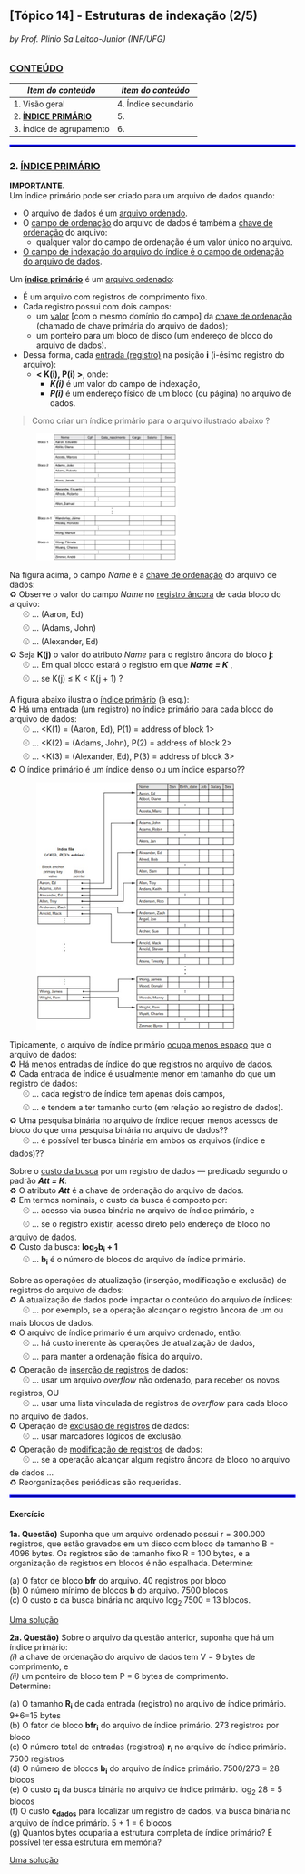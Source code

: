 ## [Tópico 14] - Estruturas de indexação (2/5)
###### *by Prof. Plinio Sa Leitao-Junior (INF/UFG)*

### <ins>CONTEÚDO</ins>

|_Item do conteúdo_|_Item do conteúdo_|
|-|-|
|1. Visão geral|4. Índice secundário|
|2. <ins>**ÍNDICE PRIMÁRIO**</ins>|5. |
|3. Índice de agrupamento|6. |

<hr style="border:2px solid blue">

### 2. <ins>ÍNDICE PRIMÁRIO</ins>

**IMPORTANTE.**<br>
Um índice primário pode ser criado para um arquivo de dados quando:
- O arquivo de dados é um <ins>arquivo ordenado</ins>.
- O <ins>campo de ordenação</ins> do arquivo de dados é também a <ins>chave de ordenação</ins> do arquivo:
  - qualquer valor do campo de ordenação é um valor único no arquivo.
- <ins>O campo de indexação do arquivo do índice é o campo de ordenação do arquivo de dados</ins>.

Um <ins>**índice primário**</ins> é um <ins>arquivo ordenado</ins>:
- É um arquivo com registros de comprimento fixo.
- Cada registro possui com dois campos:
  - um <ins>valor</ins> [com o mesmo domínio do campo] da <ins>chave de ordenação</ins> (chamado de chave primária do arquivo de dados);
  - um ponteiro para um bloco de disco (um endereço de bloco do arquivo de dados).
- Dessa forma, cada <ins>entrada (registro)</ins> na posição **i** (i-ésimo registro do arquivo):
  - **< K(i), P(i) >**, onde:
    - **_K(i)_** é um valor do campo de indexação,
    - **_P(i)_** é um endereço físico de um bloco (ou página) no arquivo de dados.

> Como criar um índice primário para o arquivo ilustrado abaixo ?

&nbsp;&nbsp;&nbsp;&nbsp;&nbsp;&nbsp;&nbsp;&nbsp;&nbsp;&nbsp;&nbsp;&nbsp;<img src="../media/arquivo-31.jpg" width="250">

Na figura acima, o campo _Name_ é a <ins>chave de ordenação</ins> do arquivo de dados:<br>
&#x267B; Observe o valor do campo _Name_ no <ins>registro âncora</ins> de cada bloco do arquivo:<br>
&nbsp;&nbsp;&nbsp;&nbsp;&nbsp;&nbsp;&#x26BE; ... (Aaron, Ed)<br>
&nbsp;&nbsp;&nbsp;&nbsp;&nbsp;&nbsp;&#x26BE; ... (Adams, John)<br>
&nbsp;&nbsp;&nbsp;&nbsp;&nbsp;&nbsp;&#x26BE; ... (Alexander, Ed)<br>
&#x267B; Seja **K(j)** o valor do atributo _Name_ para o registro âncora do bloco **j**:<br>
&nbsp;&nbsp;&nbsp;&nbsp;&nbsp;&nbsp;&#x26BE; ... Em qual bloco estará o registro em que **_Name = K_** ,<br>
&nbsp;&nbsp;&nbsp;&nbsp;&nbsp;&nbsp;&#x26BE; ... se K(j) ≤ K < K(j + 1) ? 

A figura abaixo ilustra o <ins>índice primário</ins> (à esq.):<br>
&#x267B; Há uma entrada (um registro) no índice primário para cada bloco do arquivo de dados:<br> 
&nbsp;&nbsp;&nbsp;&nbsp;&nbsp;&nbsp;&#x26BE; ... <K(1) = (Aaron, Ed), P(1) = address of block 1><br>
&nbsp;&nbsp;&nbsp;&nbsp;&nbsp;&nbsp;&#x26BE; ... <K(2) = (Adams, John), P(2) = address of block 2><br>
&nbsp;&nbsp;&nbsp;&nbsp;&nbsp;&nbsp;&#x26BE; ... <K(3) = (Alexander, Ed), P(3) = address of block 3><br>
&#x267B; O índice primário é um índice denso ou um índice esparso??

&nbsp;&nbsp;&nbsp;&nbsp;&nbsp;&nbsp;&nbsp;&nbsp;&nbsp;&nbsp;&nbsp;&nbsp;<img src="../media/arquivo-34.jpg" width="350">

Tipicamente, o arquivo de índice primário <ins>ocupa menos espaço</ins> que o arquivo de dados:<br>
&#x267B; Há menos entradas de índice do que registros no arquivo de dados.<br> 
&#x267B; Cada entrada de índice é usualmente menor em tamanho do que um registro de dados:<br>
&nbsp;&nbsp;&nbsp;&nbsp;&nbsp;&nbsp;&#x26BE; ... cada registro de índice tem apenas dois campos,<br>
&nbsp;&nbsp;&nbsp;&nbsp;&nbsp;&nbsp;&#x26BE; ... e tendem a ter tamanho curto (em relação ao registro de dados).<br>
&#x267B; Uma pesquisa binária no arquivo de índice requer menos acessos de bloco do que uma pesquisa binária no arquivo de dados??<br>
&nbsp;&nbsp;&nbsp;&nbsp;&nbsp;&nbsp;&#x26BE; ... é possível ter busca binária em ambos os arquivos (índice e dados)??<br>

Sobre o <ins>custo da busca</ins> por um registro de dados &#8212; predicado segundo o padrão **_Att = K_**:<br>
&#x267B; O atributo **_Att_** é a chave de ordenação do arquivo de dados.<br>
&#x267B; Em termos nominais, o custo da busca é composto por:<br>
&nbsp;&nbsp;&nbsp;&nbsp;&nbsp;&nbsp;&#x26BE; ... acesso via busca binária no arquivo de índice primário, e<br>
&nbsp;&nbsp;&nbsp;&nbsp;&nbsp;&nbsp;&#x26BE; ... se o registro existir, acesso direto pelo endereço de bloco no arquivo de dados.<br>
&#x267B; Custo da busca: **log<sub>2</sub>b<sub>i</sub> + 1**<br>
&nbsp;&nbsp;&nbsp;&nbsp;&nbsp;&nbsp;&#x26BE; ... **b<sub>i</sub>** é o número de blocos do arquivo de índice primário.

Sobre as operações de atualização (inserção, modificação e exclusão) de registros do arquivo de dados:<br>
&#x267B; A atualização de dados pode impactar o conteúdo do arquivo de índices:<br>
&nbsp;&nbsp;&nbsp;&nbsp;&nbsp;&nbsp;&#x26BE; ... por exemplo, se a operação alcançar o registro âncora de um ou mais blocos de dados.<br>
&#x267B; O arquivo de índice primário é um arquivo ordenado, então:<br>
&nbsp;&nbsp;&nbsp;&nbsp;&nbsp;&nbsp;&#x26BE; ... há custo inerente às operações de atualização de dados,<br>
&nbsp;&nbsp;&nbsp;&nbsp;&nbsp;&nbsp;&#x26BE; ... para manter a ordenação física do arquivo.<br>
&#x267B; Operação de <ins>inserção de registros</ins> de dados:<br>
&nbsp;&nbsp;&nbsp;&nbsp;&nbsp;&nbsp;&#x26BE; ... usar um arquivo _overflow_ não ordenado, para receber os novos registros, OU<br>
&nbsp;&nbsp;&nbsp;&nbsp;&nbsp;&nbsp;&#x26BE; ... usar uma lista vinculada de registros de _overflow_ para cada bloco no arquivo de dados.<br>
&#x267B; Operação de <ins>exclusão de registros</ins> de dados:<br>
&nbsp;&nbsp;&nbsp;&nbsp;&nbsp;&nbsp;&#x26BE; ... usar marcadores lógicos de exclusão.<br>
&#x267B; Operação de <ins>modificação de registros</ins> de dados:<br>
&nbsp;&nbsp;&nbsp;&nbsp;&nbsp;&nbsp;&#x26BE; ... se a operação alcançar algum registro âncora de bloco no arquivo de dados ...<br>
&#x267B; Reorganizações periódicas são requeridas.

<hr style="border:2px solid blue">

#### Exercício

**1a. Questão)** Suponha que um arquivo ordenado possui r = 300.000 registros, que estão gravados em um disco com bloco de tamanho B = 4096 bytes. Os registros são de tamanho fixo R = 100 bytes, e a organização de registros em blocos é não espalhada. Determine:

(a) O fator de bloco **bfr** do arquivo. 40 registros por bloco<br>
(b) O número mínimo de blocos **b** do arquivo. 7500 blocos<br>
(c) O custo **c** da busca binária no arquivo log<sub>2</sub> 7500 = 13 blocos.

[Uma solução](./topico-14solucao-01.md)

**2a. Questão)** Sobre o arquivo da questão anterior, suponha que há um índice primário:<br>
_(i)_ a chave de ordenação do arquivo de dados tem V = 9 bytes de comprimento, e<br>
_(ii)_ um ponteiro de bloco tem P = 6 bytes de comprimento.<br>
Determine:

(a) O tamanho **R<sub>i</sub>** de cada entrada (registro) no arquivo de índice primário. 9+6=15 bytes<br>
(b) O fator de bloco **bfr<sub>i</sub>** do arquivo de índice primário. 273 registros por bloco<br>
(c) O número total de entradas (registros) **r<sub>i</sub>** no arquivo de índice primário. 7500 registros<br>
(d) O número de blocos **b<sub>i</sub>** do arquivo de índice primário. 7500/273 = 28 blocos<br>
(e) O custo **c<sub>i</sub>** da busca binária no arquivo de índice primário. log<sub>2</sub> 28 = 5 blocos <br>
(f) O custo **c<sub>dados</sub>** para localizar um registro de dados, via busca binária no arquivo de índice primário. 5 + 1 = 6  blocos<br>
(g) Quantos bytes ocuparia a estrutura completa de índice primário? É possível ter essa estrutura em memória? 

[Uma solução](./topico-14solucao-02.md)
